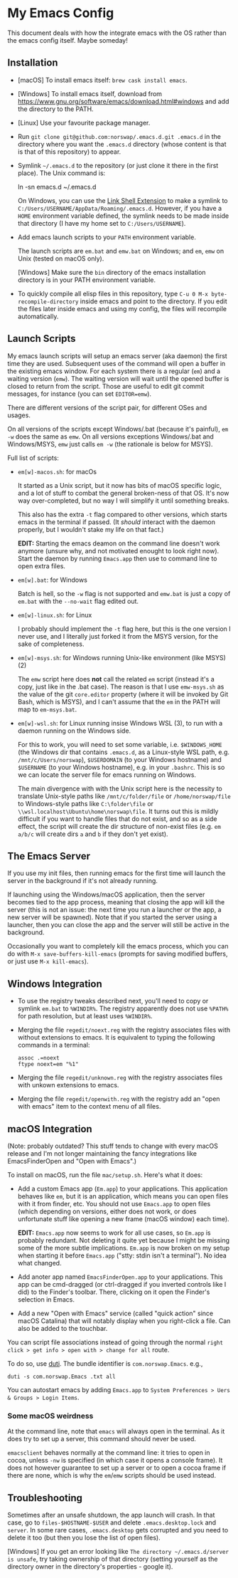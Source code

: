 # My Emacs Config

This document deals with how the integrate emacs with the OS rather than the
emacs config itself. Maybe someday!

## Installation

- [macOS] To install emacs itself: `brew cask install emacs`.

- [Windows] To install emacs itself, download from
  https://www.gnu.org/software/emacs/download.html#windows and add the directory
  to the PATH.

- [Linux] Use your favourite package manager.

- Run `git clone git@github.com:norswap/.emacs.d.git .emacs.d` in the directory
  where you want the `.emacs.d` directory (whose content is that is that of this
  repository) to appear.

- Symlink `~/.emacs.d` to the repository (or just clone it there in the first
  place). The Unix command is:

    ln -sn emacs.d ~/.emacs.d

  On Windows, you can use the [Link Shell Extension][lse] to make a symlink to
  `C:/Users/USERNAME/AppData/Roaming/.emacs.d`. However, if you have a `HOME`
  environment variable defined, the symlink needs to be made inside that
  directory (I have my home set to `C:/Users/USERNAME`).

[lse]: https://schinagl.priv.at/nt/hardlinkshellext/linkshellextension.html

- Add emacs launch scripts to your `PATH` environment variable.

  The launch scripts are `em.bat` and `emw.bat` on Windows; and
  `em`, `emw` on Unix (tested on macOS only).

  \[Windows\] Make sure the `bin` directory of the emacs installation directory
  is in your PATH environment variable.

- To quickly compile all elisp files in this repository, type `C-u 0 M-x
  byte-recompile-directory` inside emacs and point to the directory. If you edit
  the files later inside emacs and using my config, the files will recompile
  automatically.

## Launch Scripts

My emacs launch scripts will setup an emacs server (aka daemon) the first time
they are used. Subsequent uses of the command will open a buffer in the existing
emacs window. For each system there is a regular (`em`) and a waiting version
(`emw`). The waiting version will wait until the opened buffer is closed to
return from the script. Those are useful to edit git commit messages, for
instance (you can set `EDITOR=emw`).

There are different versions of the script pair, for different OSes and usages.

On all versions of the scripts except Windows/.bat (because it's painful), `em
-w` does the same as `emw`. On all versions exceptions Windows/.bat and
Windows/MSYS, `emw` just calls `em -w` (the rationale is below for MSYS).

Full list of scripts:

- `em[w]-macos.sh`: for macOs

  It started as a Unix script, but it now has bits of macOS specific logic, and
  a lot of stuff to combat the general broken-ness of that OS. It's now way
  over-completed, but no way I will simplify it until something breaks.

  This also has the extra `-t` flag compared to other versions, which starts
  emacs in the terminal if passed. (It *should* interact with the daemon
  properly, but I wouldn't stake my life on that fact.)

  **EDIT:** Starting the emacs deamon on the command line doesn't work anymore
  (unsure why, and not motivated enought to look right now). Start the daemon by
  running `Emacs.app` then use to command line to open extra files.

- `em[w].bat`: for Windows

  Batch is hell, so the `-w` flag is not supported and `emw.bat` is just a copy
  of `em.bat` with the `--no-wait` flag edited out.

- `em[w]-linux.sh`: for Linux

  I probably should implement the `-t` flag here, but this is the one version I
  never use, and I literally just forked it from the MSYS version, for the sake
  of completeness.

- `em[w]-msys.sh`: for Windows running Unix-like environment (like MSYS) (2)

  The `emw` script here does **not** call the related `em` script (instead it's
  a copy, just like in the .bat case). The reason is that I use `emw-msys.sh` as
  the value of the git `core.editor` property (where it will be invoked by Git
  Bash, which is MSYS), and I can't assume that the `em` in the PATH will map to
  `em-msys.bat`.

- `em[w]-wsl.sh`: for Linux running insise Windows WSL (3), to run with
  a daemon running on the Windows side.

  For this to work, you will need to set some variable, i.e. `$WINDOWS_HOME`
  (the Windows dir that contains `.emacs.d`, as a Linux-style WSL path, e.g. `
  /mnt/c/Users/norswap`), `$USERDOMAIN` (to your Windows hostname) and
  `$USERNAME` (to your Windows hostname), e.g. in your `.bashrc`. This is so we
  can locate the server file for emacs running on Windows.

  The main divergence with with the Unix script here is the necessity to
  translate Unix-style paths like `/mnt/c/folder/file` or `/home/norswap/file`
  to Windows-style paths like `C:\folder\file` or
  `\\wsl.localhost\Ubuntu\home\norswap\file`. It turns out this is mildly
  difficult if you want to handle files that do not exist, and so as a side
  effect, the script will create the dir structure of non-exist files (e.g. `em
  a/b/c` will create dirs `a` and `b` if they don't yet exist).

## The Emacs Server

If you use my init files, then running emacs for the first time will launch the
server in the background if it's not already running.

If launching using the Windows/macOS application, then the server becomes tied
to the app process, meaning that closing the app will kill the server (this is
not an issue: the next time you run a launcher or the app, a new server will be
spawned). Note that if you started the server using a launcher, then you can
close the app and the server will still be active in the background.

Occasionally you want to completely kill the emacs process, which you can do
with `M-x save-buffers-kill-emacs` (prompts for saving modified buffers, or just
use `M-x kill-emacs`).

## Windows Integration

- To use the registry tweaks described next, you'll need to copy or symlink
  `em.bat` to `%WINDIR%`. The registry apparently does not use `%PATH%` for
  path resolution, but at least uses `%WINDIR%`.

- Merging the file `regedit/noext.reg` with the registry associates files with
  without extensions to emacs. It is equivalent to typing the following commands
  in a terminal:

      assoc .=noext
      ftype noext=em "%1"

- Merging the file `regedit/unknown.reg` with the registry associates files
  with unkown extensions to emacs.

- Merging the file `regedit/openwith.reg` with the registry add an "open with
  emacs" item to the context menu of all files.

## macOS Integration

(Note: probably outdated? This stuff tends to change with every macOS release
and I'm not longer maintaining the fancy integrations like EmacsFinderOpen and
"Open with Emacs".)

To install on macOS, run the file `mac/setup.sh`. Here's what it does:

- Add a custom Emacs app (`Em.app`) to your applications. This application
  behaves like `em`, but it is an application, which means you can open files
  with it from finder, etc. You should not use `Emacs.app` to open files (which
  depending on versions, either does not work, or does unfortunate stuff like
  opening a new frame (macOS window) each time).

  **EDIT:** `Emacs.app` now seems to work for all use cases, so `Em.app` is
  probably redundant. Not deleting it quite yet because I might be missing some
  of the more subtle implications. `Em.app` is now broken on my setup when
  starting it before `Emacs.app` ("stty: stdin isn't a terminal"). No idea what
  changed.

- Add anoter app named `EmacsFinderOpen.app` to your applications. This app can
  be cmd-dragged (or ctrl-dragged if you inverted controls like I did) to the
  Finder's toolbar. There, clicking on it open the Finder's selection in Emacs.

- Add a new "Open with Emacs" service (called "quick action" since macOS
  Catalina) that will notably display when you right-click a file. Can also be
  added to the touchbar.

You can script file associations instead of going through the normal `right
click > get info > open with > change for all` route.

To do so, use [duti](https://github.com/moretension/duti/releases). The bundle
identifier is `com.norswap.Emacs`. e.g.,

    duti -s com.norswap.Emacs .txt all

You can autostart emacs by adding `Emacs.app` to `System Preferences > Uers &
Groups > Login Items`.

### Some macOS weirdness

At the command line, note that `emacs` will always open in the terminal. As it
does try to set up a server, this command should never be used.

`emacsclient` behaves normally at the command line: it tries to open in cocoa,
unless `-nw` is specified (in which case it opens a console frame). It does not
however guarantee to set up a server or to open a cocoa frame if there are none,
which is why the `em`/`emw` scripts should be used instead.

## Troubleshooting

Sometimes after an unsafe shutdown, the app launch will crash. In
that case, go to `files-$HOSTNAME-$USER` and delete `.emacs.desktop.lock` and
`server`. In some rare cases, `.emacs.desktop` gets corrupted and you need to
delete it too (but then you lose the list of open files).

\[Windows\] If you get an error looking like `The directory ~/.emacs.d/server is
unsafe`, try taking ownership of that directory (setting yourself as the
directory owner in the directory's properties - google it).
